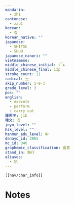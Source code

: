 ```yaml
---
mandarin:
  - zhí
cantonese:
  - zap1
korean:
  - 집
korean_native: ""
japanese:
  - SHITSU
  - SHUU
japanese_nanori: ""
vietnamese:
middle_chinese_initial: t͡ɕ
middle_chinese_final: iɪp
stroke_count: 11
radical: 土
skip_number: 1-8-3
grade_level: 3
pos: ""
english:
  - execute
  - perform
  - carry out
羅馬字: jib
韓文: 집
joyo_level: ""
hsk_level: ""
hanmun_edu_level: 中
danayo_id: 3065
mc_id: 340
graphemic_classification: 會意
stand_in: 執行
aliases:
  - 执
---
```

```meta-bind-embed
[[nav/char_info]]
```

# Notes
